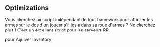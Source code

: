 
## Optimizations

Vous cherchez un script indépendant de tout framework pour afficher les armes sur le dos d'un joueur s'il les a dans sa roue d'armes ? Ne cherchez plus ! C'est un excellent script pour les serveurs RP.

pour Aquiver Inventory
